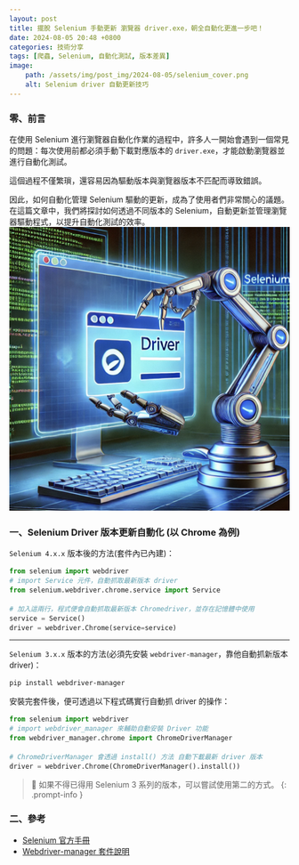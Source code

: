 ```yaml
---
layout: post
title: 擺脫 Selenium 手動更新 瀏覽器 driver.exe，朝全自動化更進一步吧！
date: 2024-08-05 20:48 +0800
categories: 技術分享
tags: [爬蟲, Selenium, 自動化測試, 版本差異]
image:
    path: /assets/img/post_img/2024-08-05/selenium_cover.png
    alt: Selenium driver 自動更新技巧
---
```


### 零、前言

在使用 Selenium 進行瀏覽器自動化作業的過程中，許多人一開始會遇到一個常見的問題：每次使用前都必須手動下載對應版本的 `driver.exe`，才能啟動瀏覽器並進行自動化測試。

這個過程不僅繁瑣，還容易因為驅動版本與瀏覽器版本不匹配而導致錯誤。

因此，如何自動化管理 Selenium 驅動的更新，成為了使用者們非常關心的議題。在這篇文章中，我們將探討如何透過不同版本的 Selenium，自動更新並管理瀏覽器驅動程式，以提升自動化測試的效率。
![Untitled](/assets/img/post_img/2024-08-05/selenium_cover.png)

### 一、Selenium Driver 版本更新自動化 (以 Chrome 為例)

`Selenium 4.x.x` 版本後的方法(套件內已內建)：

```python
from selenium import webdriver
# import Service 元件，自動抓取最新版本 driver
from selenium.webdriver.chrome.service import Service

# 加入這兩行，程式便會自動抓取最新版本 Chromedriver，並存在記憶體中使用
service = Service()
driver = webdriver.Chrome(service=service)
```

---

`Selenium 3.x.x` 版本的方法(必須先安裝 `webdriver-manager`，靠他自動抓新版本 driver)：

```bash
pip install webdriver-manager
```

安裝完套件後，便可透過以下程式碼實行自動抓 driver 的操作：

```python
from selenium import webdriver
# import webdriver_manager 來輔助自動安裝 Driver 功能
from webdriver_manager.chrome import ChromeDriverManager

# ChromeDriverManager 會透過 install() 方法 自動下載最新 driver 版本
driver = webdriver.Chrome(ChromeDriverManager().install())
```

>🌟 如果不得已得用 Selenium 3 系列的版本，可以嘗試使用第二的方式。
{: .prompt-info }

### 二、參考

- [Selenium 官方手冊](https://www.selenium.dev/selenium/docs/api/py/webdriver_chrome/selenium.webdriver.chrome.service.html)
- [Webdriver-manager 套件說明](https://pypi.org/project/webdriver-manager/)
